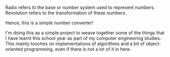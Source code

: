 Radix refers to the base or number system used to represent numbers.
Revolution refers to the transformation of these numbers.

Hence, this is a simple number converter!

I'm doing this as a simple project to weave together some of the things that I have learnt this school year as part of my computer engineering studies. This mainly touches on implementations of algorithms and a bit of object-oriented programming, even if there is not a lot of it in here.